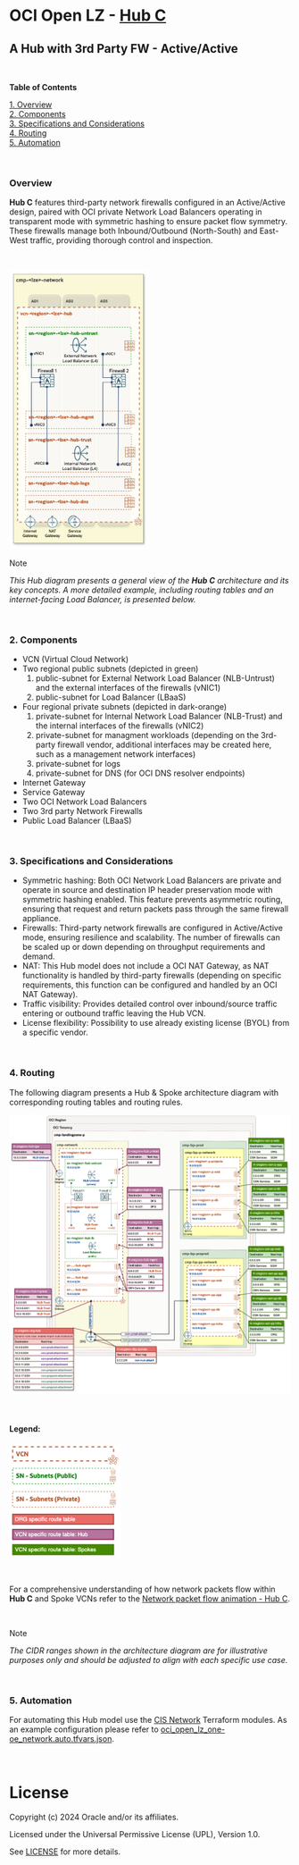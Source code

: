 # OCI Open LZ - [Hub C](#)
## A Hub with 3rd Party FW - Active/Active

&nbsp; 

**Table of Contents**

[1. Overview](#1-overview)</br>
[2. Components](#2-components)</br>
[3. Specifications and Considerations](#3-specifications-and-considerations)</br>
[4. Routing](#4-routing)</br>
[5. Automation](#5-automation)</br>

&nbsp;

### Overview
**Hub C** features third-party network firewalls configured in an Active/Active design, paired with OCI private Network Load Balancers operating in transparent mode with symmetric hashing to ensure packet flow symmetry. These firewalls manage both Inbound/Outbound (North-South) and East-West traffic, providing thorough control and inspection.

&nbsp; 

<img src="images/hub_c_design.png" width="250" height="value">

> [!NOTE]
> *This Hub diagram presents a general view of the **Hub C** architecture and its key concepts. A more detailed example, including routing tables and an internet-facing Load Balancer, is presented below.*

&nbsp;

###  2. Components
- VCN (Virtual Cloud Network)
- Two regional public subnets (depicted in green)
    1. public-subnet for External Network Load Balancer (NLB-Untrust) and the external interfaces of the firewalls (vNIC1)
    2. public-subnet for Load Balancer (LBaaS)
- Four regional private subnets (depicted in dark-orange)
    1. private-subnet for Internal Network Load Balancer (NLB-Trust) and the internal interfaces of the firewalls (vNIC2)
    2. private-subnet for managment workloads (depending on the 3rd-party firewall vendor, additional interfaces may be created here, such as a management network interfaces)
    3. private-subnet for logs
    4. private-subnet for DNS (for OCI DNS resolver endpoints)
- Internet Gateway
- Service Gateway
- Two OCI Network Load Balancers
- Two 3rd party Network Firewalls
- Public Load Balancer (LBaaS)

&nbsp;

### 3. Specifications and Considerations
- Symmetric hashing: Both OCI Network Load Balancers are private and operate in source and destination IP header preservation mode with symmetric hashing enabled. This feature prevents asymmetric routing, ensuring that request and return packets pass through the same firewall appliance.
- Firewalls: Third-party network firewalls are configured in Active/Active mode, ensuring resilience and scalability. The number of firewalls can be scaled up or down depending on throughput requirements and demand.
- NAT: This Hub model does not include a OCI NAT Gateway, as NAT functionality is handled by third-party firewalls (depending on specific requirements, this function can be configured and handled by an OCI NAT Gateway).
- Traffic visibility: Provides detailed control over inbound/source traffic entering or outbound traffic leaving the Hub VCN.
- License flexibility: Possibility to use already existing license (BYOL) from a specific vendor.

&nbsp;

### 4. Routing

The following diagram presents a Hub & Spoke architecture diagram with corresponding routing tables and routing rules.

<img src="images/hub_c_routing.png" width="900" height="value">

&nbsp;

#### Legend:

<img src="images/oci_hub_models_legend.png" width="200" height="value">

&nbsp;

For a comprehensive understanding of how network packets flow within **Hub C** and Spoke VCNs refer to the [Network packet flow animation - Hub C](/addons/oci-hub-models/hub_c/hub-c-packet_flow.md).

&nbsp;

> [!NOTE]
> *The CIDR ranges shown in the architecture diagram are for illustrative purposes only and should be adjusted to align with each specific use case.*

&nbsp;


### 5. Automation

For automating this Hub model use the [CIS Network](https://github.com/oracle-quickstart/terraform-oci-cis-landing-zone-networking) Terraform modules. As an example configuration please refer to [oci_open_lz_one-oe_network.auto.tfvars.json](/one-oe/runtime/one-click/oci_open_lz_one-oe_network.auto.tfvars.json).


&nbsp; 

# License

Copyright (c) 2024 Oracle and/or its affiliates.

Licensed under the Universal Permissive License (UPL), Version 1.0.

See [LICENSE](LICENSE) for more details.
